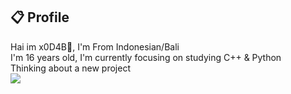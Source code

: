## 📋 Profile
Hai im x0D4B👋, I'm From Indonesian/Bali<br> I'm 16 years old, I'm currently focusing on studying C++ & Python
<br>
Thinking about a new project
<br>
<img src="https://i.ibb.co/DgVK6Lr/20211128-170448.png">
